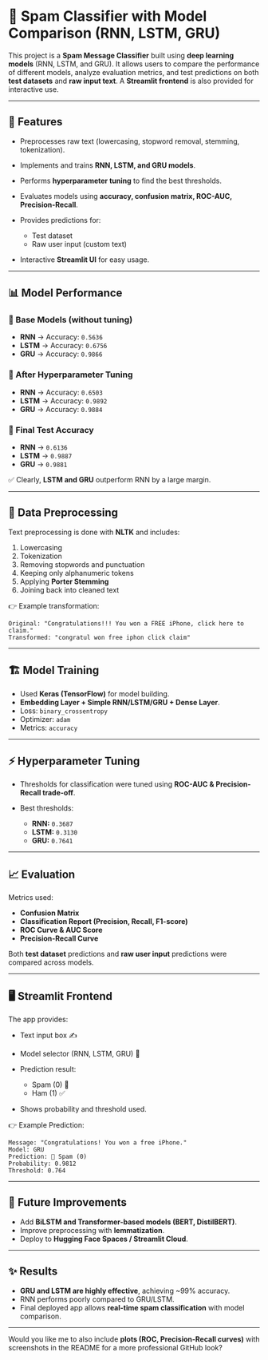 # 📩 Spam Classifier with Model Comparison (RNN, LSTM, GRU)

This project is a **Spam Message Classifier** built using **deep learning models** (RNN, LSTM, and GRU).
It allows users to compare the performance of different models, analyze evaluation metrics, and test predictions on both **test datasets** and **raw input text**.
A **Streamlit frontend** is also provided for interactive use.

---

## 🚀 Features

* Preprocesses raw text (lowercasing, stopword removal, stemming, tokenization).
* Implements and trains **RNN, LSTM, and GRU models**.
* Performs **hyperparameter tuning** to find the best thresholds.
* Evaluates models using **accuracy, confusion matrix, ROC-AUC, Precision-Recall**.
* Provides predictions for:

  * Test dataset
  * Raw user input (custom text)
* Interactive **Streamlit UI** for easy usage.

---

## 📊 Model Performance

### 🔹 Base Models (without tuning)

* **RNN** → Accuracy: `0.5636`
* **LSTM** → Accuracy: `0.6756`
* **GRU** → Accuracy: `0.9866`

### 🔹 After Hyperparameter Tuning

* **RNN** → Accuracy: `0.6503`
* **LSTM** → Accuracy: `0.9892`
* **GRU** → Accuracy: `0.9884`

### 🔹 Final Test Accuracy

* **RNN** → `0.6136`
* **LSTM** → `0.9887`
* **GRU** → `0.9881`

✅ Clearly, **LSTM and GRU** outperform RNN by a large margin.

---

## 🔧 Data Preprocessing

Text preprocessing is done with **NLTK** and includes:

1. Lowercasing
2. Tokenization
3. Removing stopwords and punctuation
4. Keeping only alphanumeric tokens
5. Applying **Porter Stemming**
6. Joining back into cleaned text

👉 Example transformation:

```
Original: "Congratulations!!! You won a FREE iPhone, click here to claim."
Transformed: "congratul won free iphon click claim"
```

---

## 🏗️ Model Training

* Used **Keras (TensorFlow)** for model building.
* **Embedding Layer + Simple RNN/LSTM/GRU + Dense Layer**.
* Loss: `binary_crossentropy`
* Optimizer: `adam`
* Metrics: `accuracy`

---

## ⚡ Hyperparameter Tuning

* Thresholds for classification were tuned using **ROC-AUC & Precision-Recall trade-off**.
* Best thresholds:

  * **RNN:** `0.3687`
  * **LSTM:** `0.3130`
  * **GRU:** `0.7641`

---

## 📈 Evaluation

Metrics used:

* **Confusion Matrix**
* **Classification Report (Precision, Recall, F1-score)**
* **ROC Curve & AUC Score**
* **Precision-Recall Curve**

Both **test dataset** predictions and **raw user input** predictions were compared across models.

---

## 🖥️ Streamlit Frontend

The app provides:

* Text input box ✍️
* Model selector (RNN, LSTM, GRU) 🧠
* Prediction result:

  * Spam (0) 🚨
  * Ham (1) ✅
* Shows probability and threshold used.

👉 Example Prediction:

```
Message: "Congratulations! You won a free iPhone."
Model: GRU
Prediction: 🚨 Spam (0)
Probability: 0.9812
Threshold: 0.764
```

---

## 🔮 Future Improvements

* Add **BiLSTM and Transformer-based models (BERT, DistilBERT)**.
* Improve preprocessing with **lemmatization**.
* Deploy to **Hugging Face Spaces / Streamlit Cloud**.

---

## ✨ Results

* **GRU and LSTM are highly effective**, achieving \~99% accuracy.
* RNN performs poorly compared to GRU/LSTM.
* Final deployed app allows **real-time spam classification** with model comparison.

---





Would you like me to also include **plots (ROC, Precision-Recall curves)** with screenshots in the README for a more professional GitHub look?

